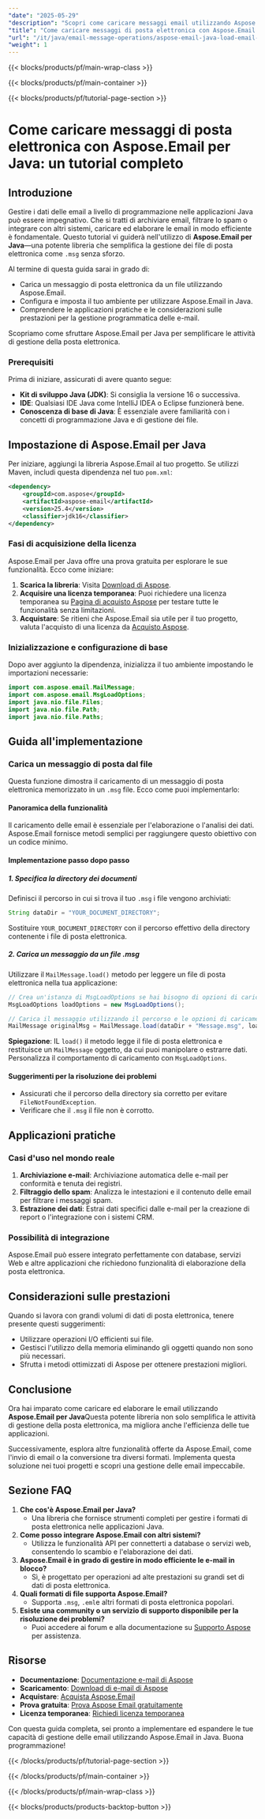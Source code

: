 ```yaml
---
"date": "2025-05-29"
"description": "Scopri come caricare messaggi email utilizzando Aspose.Email per Java. Questa guida completa illustra la configurazione, il caricamento delle email e le applicazioni pratiche."
"title": "Come caricare messaggi di posta elettronica con Aspose.Email per Java&#58; guida passo passo"
"url": "/it/java/email-message-operations/aspose-email-java-load-email-tutorial/"
"weight": 1
---
```


{{< blocks/products/pf/main-wrap-class >}}

{{< blocks/products/pf/main-container >}}

{{< blocks/products/pf/tutorial-page-section >}}
# Come caricare messaggi di posta elettronica con Aspose.Email per Java: un tutorial completo

## Introduzione

Gestire i dati delle email a livello di programmazione nelle applicazioni Java può essere impegnativo. Che si tratti di archiviare email, filtrare lo spam o integrare con altri sistemi, caricare ed elaborare le email in modo efficiente è fondamentale. Questo tutorial vi guiderà nell'utilizzo di **Aspose.Email per Java**—una potente libreria che semplifica la gestione dei file di posta elettronica come `.msg` senza sforzo.

Al termine di questa guida sarai in grado di:
- Carica un messaggio di posta elettronica da un file utilizzando Aspose.Email.
- Configura e imposta il tuo ambiente per utilizzare Aspose.Email in Java.
- Comprendere le applicazioni pratiche e le considerazioni sulle prestazioni per la gestione programmatica delle e-mail.

Scopriamo come sfruttare Aspose.Email per Java per semplificare le attività di gestione della posta elettronica.

### Prerequisiti

Prima di iniziare, assicurati di avere quanto segue:
- **Kit di sviluppo Java (JDK)**: Si consiglia la versione 16 o successiva.
- **IDE**: Qualsiasi IDE Java come IntelliJ IDEA o Eclipse funzionerà bene.
- **Conoscenza di base di Java**: È essenziale avere familiarità con i concetti di programmazione Java e di gestione dei file.

## Impostazione di Aspose.Email per Java

Per iniziare, aggiungi la libreria Aspose.Email al tuo progetto. Se utilizzi Maven, includi questa dipendenza nel tuo `pom.xml`:

```xml
<dependency>
    <groupId>com.aspose</groupId>
    <artifactId>aspose-email</artifactId>
    <version>25.4</version>
    <classifier>jdk16</classifier>
</dependency>
```

### Fasi di acquisizione della licenza

Aspose.Email per Java offre una prova gratuita per esplorare le sue funzionalità. Ecco come iniziare:
1. **Scarica la libreria**: Visita [Download di Aspose](https://releases.aspose.com/email/java/).
2. **Acquisire una licenza temporanea**: Puoi richiedere una licenza temporanea su [Pagina di acquisto Aspose](https://purchase.aspose.com/temporary-license/) per testare tutte le funzionalità senza limitazioni.
3. **Acquistare**: Se ritieni che Aspose.Email sia utile per il tuo progetto, valuta l'acquisto di una licenza da [Acquisto Aspose](https://purchase.aspose.com/buy).

### Inizializzazione e configurazione di base

Dopo aver aggiunto la dipendenza, inizializza il tuo ambiente impostando le importazioni necessarie:

```java
import com.aspose.email.MailMessage;
import com.aspose.email.MsgLoadOptions;
import java.nio.file.Files;
import java.nio.file.Path;
import java.nio.file.Paths;
```

## Guida all'implementazione

### Carica un messaggio di posta dal file

Questa funzione dimostra il caricamento di un messaggio di posta elettronica memorizzato in un `.msg` file. Ecco come puoi implementarlo:

#### Panoramica della funzionalità

Il caricamento delle email è essenziale per l'elaborazione o l'analisi dei dati. Aspose.Email fornisce metodi semplici per raggiungere questo obiettivo con un codice minimo.

#### Implementazione passo dopo passo

##### 1. Specifica la directory dei documenti

Definisci il percorso in cui si trova il tuo `.msg` i file vengono archiviati:

```java
String dataDir = "YOUR_DOCUMENT_DIRECTORY";
```

Sostituire `YOUR_DOCUMENT_DIRECTORY` con il percorso effettivo della directory contenente i file di posta elettronica.

##### 2. Carica un messaggio da un file .msg

Utilizzare il `MailMessage.load()` metodo per leggere un file di posta elettronica nella tua applicazione:

```java
// Crea un'istanza di MsgLoadOptions se hai bisogno di opzioni di caricamento specifiche
MsgLoadOptions loadOptions = new MsgLoadOptions();

// Carica il messaggio utilizzando il percorso e le opzioni di caricamento facoltative
MailMessage originalMsg = MailMessage.load(dataDir + "Message.msg", loadOptions);
```

**Spiegazione**: IL `load()` il metodo legge il file di posta elettronica e restituisce un `MailMessage` oggetto, da cui puoi manipolare o estrarre dati. Personalizza il comportamento di caricamento con `MsgLoadOptions`.

#### Suggerimenti per la risoluzione dei problemi

- Assicurati che il percorso della directory sia corretto per evitare `FileNotFoundException`.
- Verificare che il `.msg` il file non è corrotto.

## Applicazioni pratiche

### Casi d'uso nel mondo reale

1. **Archiviazione e-mail**: Archiviazione automatica delle e-mail per conformità e tenuta dei registri.
2. **Filtraggio dello spam**: Analizza le intestazioni e il contenuto delle email per filtrare i messaggi spam.
3. **Estrazione dei dati**: Estrai dati specifici dalle e-mail per la creazione di report o l'integrazione con i sistemi CRM.

### Possibilità di integrazione

Aspose.Email può essere integrato perfettamente con database, servizi Web e altre applicazioni che richiedono funzionalità di elaborazione della posta elettronica.

## Considerazioni sulle prestazioni

Quando si lavora con grandi volumi di dati di posta elettronica, tenere presente questi suggerimenti:
- Utilizzare operazioni I/O efficienti sui file.
- Gestisci l'utilizzo della memoria eliminando gli oggetti quando non sono più necessari.
- Sfrutta i metodi ottimizzati di Aspose per ottenere prestazioni migliori.

## Conclusione

Ora hai imparato come caricare ed elaborare le email utilizzando **Aspose.Email per Java**Questa potente libreria non solo semplifica le attività di gestione della posta elettronica, ma migliora anche l'efficienza delle tue applicazioni. 

Successivamente, esplora altre funzionalità offerte da Aspose.Email, come l'invio di email o la conversione tra diversi formati. Implementa questa soluzione nei tuoi progetti e scopri una gestione delle email impeccabile.

## Sezione FAQ

1. **Che cos'è Aspose.Email per Java?**
   - Una libreria che fornisce strumenti completi per gestire i formati di posta elettronica nelle applicazioni Java.
2. **Come posso integrare Aspose.Email con altri sistemi?**
   - Utilizza le funzionalità API per connetterti a database o servizi web, consentendo lo scambio e l'elaborazione dei dati.
3. **Aspose.Email è in grado di gestire in modo efficiente le e-mail in blocco?**
   - Sì, è progettato per operazioni ad alte prestazioni su grandi set di dati di posta elettronica.
4. **Quali formati di file supporta Aspose.Email?**
   - Supporta `.msg`, `.eml`e altri formati di posta elettronica popolari.
5. **Esiste una community o un servizio di supporto disponibile per la risoluzione dei problemi?**
   - Puoi accedere ai forum e alla documentazione su [Supporto Aspose](https://forum.aspose.com/c/email/10) per assistenza.

## Risorse
- **Documentazione**: [Documentazione e-mail di Aspose](https://reference.aspose.com/email/java/)
- **Scaricamento**: [Download di e-mail di Aspose](https://releases.aspose.com/email/java/)
- **Acquistare**: [Acquista Aspose.Email](https://purchase.aspose.com/buy)
- **Prova gratuita**: [Prova Aspose Email gratuitamente](https://releases.aspose.com/email/java/)
- **Licenza temporanea**: [Richiedi licenza temporanea](https://purchase.aspose.com/temporary-license/)

Con questa guida completa, sei pronto a implementare ed espandere le tue capacità di gestione delle email utilizzando Aspose.Email in Java. Buona programmazione!

{{< /blocks/products/pf/tutorial-page-section >}}

{{< /blocks/products/pf/main-container >}}

{{< /blocks/products/pf/main-wrap-class >}}

{{< blocks/products/products-backtop-button >}}